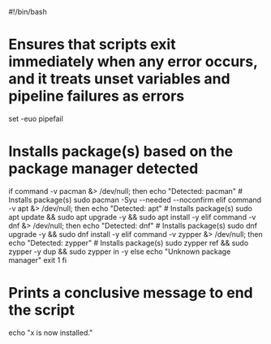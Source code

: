 #!/bin/bash

# Ensures that scripts exit immediately when any error occurs, and it treats unset variables and pipeline failures as errors
set -euo pipefail

# Installs package(s) based on the package manager detected
if command -v pacman &> /dev/null; then
    echo "Detected: pacman"
    # Installs package(s)
    sudo pacman -Syu --needed --noconfirm
elif command -v apt &> /dev/null; then
    echo "Detected: apt"
    # Installs package(s)
    sudo apt update && sudo apt upgrade -y && sudo apt install -y
elif command -v dnf &> /dev/null; then
    echo "Detected: dnf"
    # Installs package(s)
    sudo dnf upgrade -y && sudo dnf install -y
elif command -v zypper &> /dev/null; then
    echo "Detected: zypper"
    # Installs package(s)
    sudo zypper ref && sudo zypper -y dup && sudo zypper in -y
else
    echo "Unknown package manager"
    exit 1
fi

# Prints a conclusive message to end the script
echo "x is now installed."
